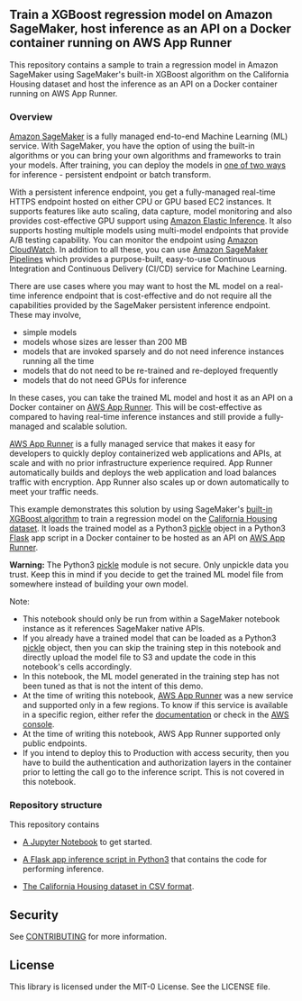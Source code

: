 ## Train a XGBoost regression model on Amazon SageMaker, host inference as an API on a Docker container running on AWS App Runner

This repository contains a sample to train a regression model in Amazon SageMaker using SageMaker's built-in XGBoost algorithm on the California Housing dataset and host the inference as an API on a Docker container running on AWS App Runner.

### Overview

[Amazon SageMaker](https://aws.amazon.com/sagemaker/) is a fully managed end-to-end Machine Learning (ML) service. With SageMaker, you have the option of using the built-in algorithms or you can bring your own algorithms and frameworks to train your models.  After training, you can deploy the models in [one of two ways](https://docs.aws.amazon.com/sagemaker/latest/dg/deploy-model.html) for inference - persistent endpoint or batch transform.

With a persistent inference endpoint, you get a fully-managed real-time HTTPS endpoint hosted on either CPU or GPU based EC2 instances.  It supports features like auto scaling, data capture, model monitoring and also provides cost-effective GPU support using [Amazon Elastic Inference](https://docs.aws.amazon.com/sagemaker/latest/dg/ei.html).  It also supports hosting multiple models using multi-model endpoints that provide A/B testing capability.  You can monitor the endpoint using [Amazon CloudWatch](https://aws.amazon.com/cloudwatch/).  In addition to all these, you can use [Amazon SageMaker Pipelines](https://aws.amazon.com/sagemaker/pipelines/) which provides a purpose-built, easy-to-use Continuous Integration and Continuous Delivery (CI/CD) service for Machine Learning.

There are use cases where you may want to host the ML model on a real-time inference endpoint that is cost-effective and do not require all the capabilities provided by the SageMaker persistent inference endpoint.  These may involve,
* simple models
* models whose sizes are lesser than 200 MB
* models that are invoked sparsely and do not need inference instances running all the time
* models that do not need to be re-trained and re-deployed frequently
* models that do not need GPUs for inference

In these cases, you can take the trained ML model and host it as an API on a Docker container on [AWS App Runner](https://aws.amazon.com/apprunner/).  This will be cost-effective as compared to having real-time inference instances and still provide a fully-managed and scalable solution.

[AWS App Runner](https://aws.amazon.com/apprunner/) is a fully managed service that makes it easy for developers to quickly deploy containerized web applications and APIs, at scale and with no prior infrastructure experience required.  App Runner automatically builds and deploys the web application and load balances traffic with encryption.  App Runner also scales up or down automatically to meet your traffic needs.

This example demonstrates this solution by using SageMaker's [built-in XGBoost algorithm](https://docs.aws.amazon.com/sagemaker/latest/dg/xgboost.html) to train a regression model on the [California Housing dataset](https://www.dcc.fc.up.pt/~ltorgo/Regression/cal_housing.html).  It loads the trained model as a Python3 [pickle](https://docs.python.org/3/library/pickle.html) object in a Python3 [Flask](https://flask.palletsprojects.com/en/1.1.x/) app script in a Docker container to be hosted as an API on [AWS App Runner](https://aws.amazon.com/apprunner/).

**Warning:** The Python3 [pickle](https://docs.python.org/3/library/pickle.html) module is not secure.  Only unpickle data you trust.  Keep this in mind if you decide to get the trained ML model file from somewhere instead of building your own model.

Note:

* This notebook should only be run from within a SageMaker notebook instance as it references SageMaker native APIs.
* If you already have a trained model that can be loaded as a Python3 [pickle](https://docs.python.org/3/library/pickle.html) object, then you can skip the training step in this notebook and directly upload the model file to S3 and update the code in this notebook's cells accordingly.
* In this notebook, the ML model generated in the training step has not been tuned as that is not the intent of this demo.
* At the time of writing this notebook, [AWS App Runner](https://aws.amazon.com/apprunner/) was a new service and supported only in a few regions.  To know if this service is available in a specific region, either refer the [documentation](https://docs.aws.amazon.com/apprunner/index.html) or check in the [AWS console](https://aws.amazon.com/console/).
* At the time of writing this notebook, AWS App Runner supported only public endpoints.
* If you intend to deploy this to Production with access security, then you have to build the authentication and authorization layers in the container prior to letting the call go to the inference script.  This is not covered in this notebook.

### Repository structure

This repository contains

* [A Jupyter Notebook](https://github.com/aws-samples/amazon-sagemaker-xgboost-regression-model-hosting-on-aws-app-runner/blob/main/notebooks/sm_xgboost_ca_housing_apprunner_model_hosting.ipynb) to get started.

* [A Flask app inference script in Python3](https://github.com/aws-samples/amazon-sagemaker-xgboost-regression-model-hosting-on-aws-app-runner/blob/main/notebooks/scripts/container_sm_xgboost_ca_housing_inference.py) that contains the code for performing inference.

* [The California Housing dataset in CSV format](https://github.com/aws-samples/amazon-sagemaker-xgboost-regression-model-hosting-on-aws-app-runner/tree/main/notebooks/datasets).

## Security

See [CONTRIBUTING](CONTRIBUTING.md#security-issue-notifications) for more information.

## License

This library is licensed under the MIT-0 License. See the LICENSE file.

